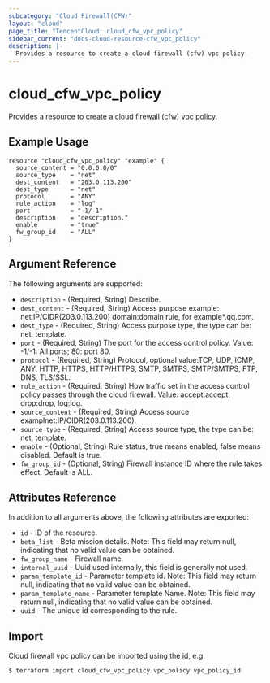 ```yaml
---
subcategory: "Cloud Firewall(CFW)"
layout: "cloud"
page_title: "TencentCloud: cloud_cfw_vpc_policy"
sidebar_current: "docs-cloud-resource-cfw_vpc_policy"
description: |-
  Provides a resource to create a cloud firewall (cfw) vpc policy.
---
```


# cloud_cfw_vpc_policy

Provides a resource to create a cloud firewall (cfw) vpc policy.

## Example Usage

```hcl
resource "cloud_cfw_vpc_policy" "example" {
  source_content = "0.0.0.0/0"
  source_type    = "net"
  dest_content   = "203.0.113.200"
  dest_type      = "net"
  protocol       = "ANY"
  rule_action    = "log"
  port           = "-1/-1"
  description    = "description."
  enable         = "true"
  fw_group_id    = "ALL"
}
```

## Argument Reference

The following arguments are supported:

* `description` - (Required, String) Describe.
* `dest_content` - (Required, String) Access purpose example: net:IP/CIDR(203.0.113.200) domain:domain rule, for example*.qq.com.
* `dest_type` - (Required, String) Access purpose type, the type can be: net, template.
* `port` - (Required, String) The port for the access control policy. Value: -1/-1: All ports; 80: port 80.
* `protocol` - (Required, String) Protocol, optional value:TCP, UDP, ICMP, ANY, HTTP, HTTPS, HTTP/HTTPS, SMTP, SMTPS, SMTP/SMTPS, FTP, DNS, TLS/SSL.
* `rule_action` - (Required, String) How traffic set in the access control policy passes through the cloud firewall. Value: accept:accept, drop:drop, log:log.
* `source_content` - (Required, String) Access source examplnet:IP/CIDR(203.0.113.200).
* `source_type` - (Required, String) Access source type, the type can be: net, template.
* `enable` - (Optional, String) Rule status, true means enabled, false means disabled. Default is true.
* `fw_group_id` - (Optional, String) Firewall instance ID where the rule takes effect. Default is ALL.

## Attributes Reference

In addition to all arguments above, the following attributes are exported:

* `id` - ID of the resource.
* `beta_list` - Beta mission details. Note: This field may return null, indicating that no valid value can be obtained.
* `fw_group_name` - Firewall name.
* `internal_uuid` - Uuid used internally, this field is generally not used.
* `param_template_id` - Parameter template id. Note: This field may return null, indicating that no valid value can be obtained.
* `param_template_name` - Parameter template Name. Note: This field may return null, indicating that no valid value can be obtained.
* `uuid` - The unique id corresponding to the rule.


## Import

Cloud firewall vpc policy can be imported using the id, e.g.

```
$ terraform import cloud_cfw_vpc_policy.vpc_policy vpc_policy_id

